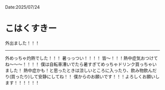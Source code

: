 Date:2025/07/24
# こはくすきー

外出ました！！！

---

外めっちゃ灼熱でした！！！
暑っっつい！！！！
皆〜！！！熱中症気おつけてね〜〜〜！！！！
僕は自転車漕いでたら暑すぎてめっちゃドリンク買っちゃいました！
熱中症かも！と思ったときは涼しいところに入ったり、飲み物飲んだり(買ったり)して安静にしてね！！
僕からのお願いです！！！よろしくお願いします！！！！！！

